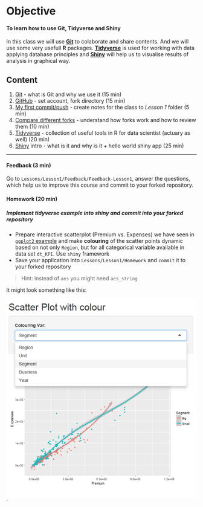# Objective
#### To learn how to use Git, Tidyverse and Shiny ####
In this class we will use [**Git**](Support/About_GIT.md) to colaborate and share contents. And we will use some very usefull **R** packages. [**Tidyverse**](Support/About_tidyverse.md) is used for working with data applying database principles and [**Shiny**](Support/About_shiny.md) will help us to visualise results of analysis in graphical way. 

## Content
1) [Git](Support/About_GIT.md) - what is Git and why we use it (15 min)
2) [GitHub](Exercises/Ex01_Fork.md) - set account, fork directory (15 min)
3) [My first commit/push](Exercises/Ex02_MyFirst.md) - create notes for the class to *Lesson 1* folder (5 min)
4) [Compare different forks](Exercises/Ex03_CompareForks.md) - understand how forks work and how to review them (10 min)
5) [Tidyverse](Support/About_tidyverse.md) - collection of useful tools in R for data scientist (actuary as well) (20 min)
6) [Shiny](Support/About_shiny.md) intro - what is it and why is it + hello world shiny app (25 min)

----------------------------------------------
#### Feedback (3 min)

Go to `Lessons/Lesson1/Feedback/Feedback-Lesson1`, answer the questions, which help us to improve this course and commit to your forked repository.

#### Homework (20 min)
##### Implement tidyverse example into shiny and commit into your forked repository

* Prepare interactive scatterplot (Premium vs. Expenses) we have seen in [`ggplot2` example](Support/About_tidyverse_files/figure-markdown_github-ascii_identifiers/unnamed-chunk-13-1.png) and make __colouring__ of the scatter points dynamic based on not only `Region`, but for all categorical variable available in data set `dt_KPI`. Use `shiny` framework
* Save your application into `Lessons/Lesson1/Homework` and `commit` it to your forked repository

> Hint: instead of `aes` you might need `aes_string` 

It might look something like this:  

![](Support/About_shiny_files/Lesson1_Homework.png)`
